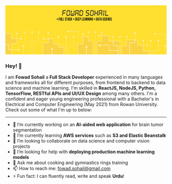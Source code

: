 ![Banner Image](https://github.com/fowad-sohail/fowad-sohail/blob/master/banner.png)

### Hey! 👋

I am **Fowad Sohail** a **Full Stack Developer** experienced in many languages and frameworks all for different purposes, from frontend to backend to data science and machine learning. I'm skilled in **ReactJS, NodeJS, Python, TensorFlow, RESTful APIs and UI/UX Design** among many others. I'm a confident and eager young engineering professional with a Bachelor's in Electrical and Computer Engineering (May 2021) from Rowan University. Check out some of what I'm up to below:

---

- 🔭 I’m currently working on an **AI-aided web application** for brain tumor segmentation
- 🌱 I’m currently learning **AWS services** such as **S3 and Elastic Beanstalk**
- 👯 I’m looking to collaborate on data science and computer vision projects
- 🤔 I’m looking for help with **deploying production machine learning models**
- 💬 Ask me about cooking and gymnastics rings training
- 📫 How to reach me: fowad.sohail@gmail.com
- ⚡ Fun fact: I can fluently read, write and speak **Urdu**!
